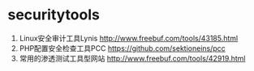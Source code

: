 securitytools
=============
1. Linux安全审计工具Lynis http://www.freebuf.com/tools/43185.html
2. PHP配置安全检查工具PCC https://github.com/sektioneins/pcc
3. 常用的渗透测试工具型网站 http://www.freebuf.com/tools/42919.html

